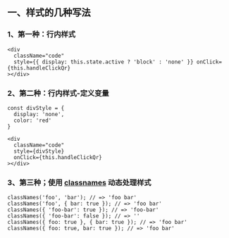 ## 一、样式的几种写法

### 1、第一种：行内样式

```
<div
  className="code"
  style={{ display: this.state.active ? 'block' : 'none' }} onClick={this.handleClickQr}
></div>
```

### 2、第二种：行内样式-定义变量

```
const divStyle = {
  display: 'none',
  color: 'red'
}

<div
  className="code"
  style={divStyle}
  onClick={this.handleClickQr}
></div>
```

### 3、第三种；使用 [classnames](https://github.com/JedWatson/classnames) 动态处理样式

```
classNames('foo', 'bar'); // => 'foo bar'
classNames('foo', { bar: true }); // => 'foo bar'
classNames({ 'foo-bar': true }); // => 'foo-bar'
classNames({ 'foo-bar': false }); // => ''
classNames({ foo: true }, { bar: true }); // => 'foo bar'
classNames({ foo: true, bar: true }); // => 'foo bar'
```